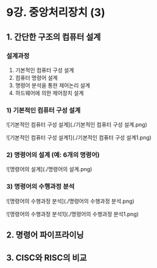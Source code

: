 # 9강. 중앙처리장치 (3)



## 1. 간단한 구조의 컴퓨터 설계

### 설계과정

1. 기본적인 컴퓨터 구성 설계
2. 컴퓨터 명령어 설계
3. 명령어 분석을 통한 제어논리 설계
4. 하드웨어에 의한 제어장치 설계



### 1) 기본적인 컴퓨터 구성 설계

![기본적인 컴퓨터 구성 설계](./기본적인 컴퓨터 구성 설계.png)

![기본적인 컴퓨터 구성 설계1](./기본적인 컴퓨터 구성 설계1.png)



### 2) 명령어의 설계 (예: 6개의 명령어)

![명령어의 설계](./명령어의 설계.png)



### 3) 명령어의 수행과정 분석

![명령어의 수행과정 분석](./명령어의 수행과정 분석.png)

![명령어의 수행과정 분석1](./명령어의 수행과정 분석1.png)





## 2. 명령어 파이프라이닝



## 3. CISC와 RISC의 비교

